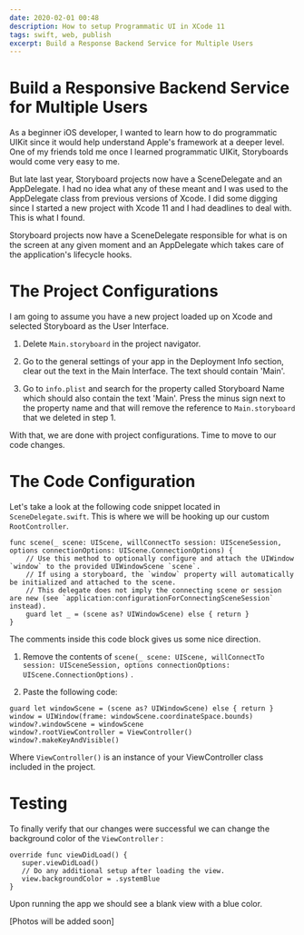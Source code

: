```yaml
---
date: 2020-02-01 00:48
description: How to setup Programmatic UI in XCode 11
tags: swift, web, publish
excerpt: Build a Response Backend Service for Multiple Users
---
```

# Build a Responsive Backend Service for Multiple Users



As a beginner iOS developer, I wanted to learn how to do programmatic UIKit since it would help understand Apple's framework at a deeper level. One of my friends told me once I learned programmatic UIKit, Storyboards would come very easy to me.

But late last year, Storyboard projects now have a SceneDelegate and an AppDelegate. I had no idea what any of these meant and I was used to the AppDelegate class from previous versions of Xcode. I did some digging since I started a new project with Xcode 11 and I had deadlines to deal with. This is what I found.

Storyboard projects now have a SceneDelegate responsible for what is on the screen at any given moment and an AppDelegate which takes care of the application's lifecycle hooks. 


# The Project Configurations

I am going to assume you have a new project loaded up on Xcode and selected Storyboard as the User Interface.

1. Delete `Main.storyboard` in the project navigator.

2. Go to the general settings of your app in the Deployment Info section, clear out the text in the Main Interface. The text should contain 'Main'.

3. Go to `info.plist` and search for the property called Storyboard Name which should also contain the text 'Main'. Press the minus sign next to the property name and that will remove the reference to `Main.storyboard` that we deleted in step 1.

With that, we are done with project configurations. Time to move to our code changes.



# The Code Configuration

Let's take a look at the following code snippet located in `SceneDelegate.swift`. This is where we will be hooking up our custom `RootController`. 

```
func scene(_ scene: UIScene, willConnectTo session: UISceneSession, options connectionOptions: UIScene.ConnectionOptions) {
    // Use this method to optionally configure and attach the UIWindow `window` to the provided UIWindowScene `scene`.
    // If using a storyboard, the `window` property will automatically be initialized and attached to the scene.
    // This delegate does not imply the connecting scene or session are new (see `application:configurationForConnectingSceneSession` instead).
    guard let _ = (scene as? UIWindowScene) else { return }
}
```

The comments inside this code block gives us some nice direction. 

1. Remove the contents of  `scene(_ scene: UIScene, willConnectTo session: UISceneSession, options connectionOptions: UIScene.ConnectionOptions)` .

2. Paste the following code:

```
guard let windowScene = (scene as? UIWindowScene) else { return }
window = UIWindow(frame: windowScene.coordinateSpace.bounds)
window?.windowScene = windowScene
window?.rootViewController = ViewController()
window?.makeKeyAndVisible()
```

Where `ViewController()` is an instance of your ViewController class included in the project.

# Testing

To finally verify that our changes were successful we can change the background color of the `ViewController` :

```
override func viewDidLoad() {
   super.viewDidLoad()
   // Do any additional setup after loading the view.
   view.backgroundColor = .systemBlue
}
```

Upon running the app we should see a blank view with a blue color.

[Photos will be added soon]

